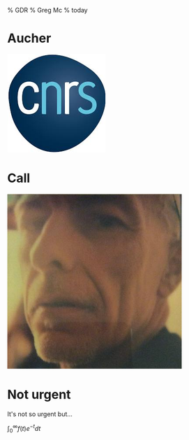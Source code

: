 % GDR
% Greg Mc
% today

# Aucher

![](cnrs.jpeg)

<audio  data-autoplay ><source src="greg_got_a.mp3" ></audio>

# Call

![](me.jpg)
<audio  data-autoplay ><source src="he_will_probably.mp3" ></audio>

# Not urgent

It's not so urgent but...

$\int_0^\infty f(t) e^{-t} {dt}$

<audio  data-autoplay ><source src="hey_are_you.mp3" ></audio>

